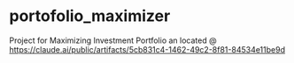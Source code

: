 # portofolio_maximizer
Project for Maximizing Investment Portfolio an located @ https://claude.ai/public/artifacts/5cb831c4-1462-49c2-8f81-84534e11be9d
